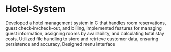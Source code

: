 # Hotel-System
Developed a hotel management system in C that handles room reservations, guest check-in/check-out, and billing, Implemented features for managing guest information, assigning rooms by availability, and calculating total stay costs, Utilized file handling to store and retrieve customer data, ensuring persistence and accuracy, Designed menu interface
